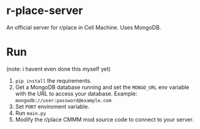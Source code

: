 # r-place-server
An official server for r/place in Cell Machine. Uses MongoDB.

# Run
(note: i havent even done this myself yet)
1. `pip install` the requirements.
2. Get a MongoDB database running and set the `MONGO_URL` env variable with the URL to access your database. Example: `mongodb://user:password@example.com`
3. Set `PORT` enviroment variable.
4. Run `main.py`
5. Modify the r/place CMMM mod source code to connect to your server.
